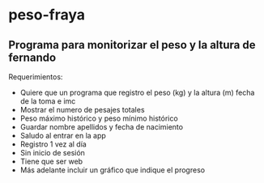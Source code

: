 # peso-fraya

## Programa para monitorizar el peso y la altura de fernando

Requerimientos:

- Quiere que un programa que registro el peso (kg) y la altura (m) fecha de la toma e imc
- Mostrar el numero de pesajes totales
- Peso máximo histórico y peso mínimo histórico
- Guardar nombre apellidos y fecha de nacimiento
- Saludo al entrar en la app
- Registro 1 vez al día
- Sin inicio de sesión
- Tiene que ser web
- Más adelante incluir un gráfico que indique el progreso










